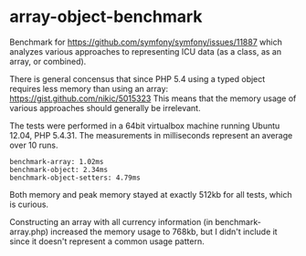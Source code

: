 array-object-benchmark
========================

Benchmark for https://github.com/symfony/symfony/issues/11887 which analyzes
various approaches to representing ICU data (as a class, as an array, or combined).

There is general concensus that since PHP 5.4 using a typed object
requires less memory than using an array: https://gist.github.com/nikic/5015323
This means that the memory usage of various approaches should generally be irrelevant.

The tests were performed in a 64bit virtualbox machine running Ubuntu 12.04, PHP 5.4.31.
The measurements in milliseconds represent an average over 10 runs.

    benchmark-array: 1.02ms
    benchmark-object: 2.34ms
    benchmark-object-setters: 4.79ms

Both memory and peak memory stayed at exactly 512kb for all tests, which is curious.

Constructing an array with all currency information (in benchmark-array.php) increased
the memory usage to 768kb, but I didn't include it since it doesn't represent a common
usage pattern.
